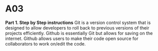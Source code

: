 # A03
**Part 1. Step by Step instructions**
Git is a version control system that is designed to allow developers to roll back to previous versions of their projects efficiently. Github is essentially Git but allows for saving on the internet. Github allows users to make their code open source for collaborators to work on/edit the code.
